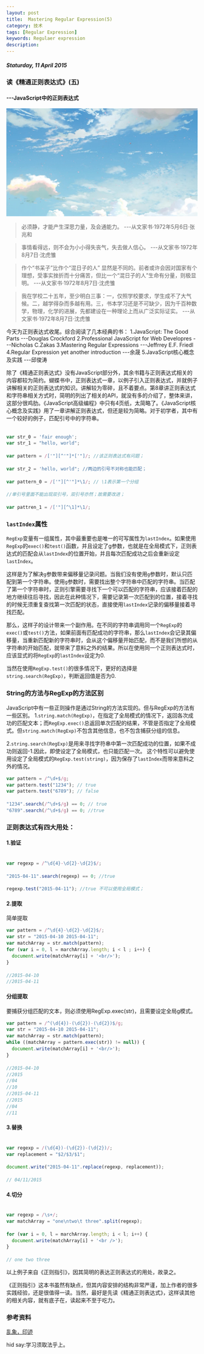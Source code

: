 ```yaml
---
layout: post
title:  Mastering Regular Expression(5)
category: 技术
tags: [Regular Expression]
keywords: Regulaer expression 
description: 
---
```


##### Staturday, 11 April 2015

### 读《精通正则表达式》(五)

#### ---JavaScript中的正则表达式

![秒速五厘米](/../../assets/img/tech/2015/one_more_time_one_more_chance.JPG)

> 必须静，才能产生深思力量，及会通能力。
---从文家书·1972年5月6日·张兆和

> 事情看得远，则不会为小小得失丧气，失去做人信心。
---从文家书·1972年8月7日·沈虎雏

> 作个“书呆子”比作个“混日子的人” 显然是不同的。前者或许会因对国家有个理想，受事实挫折而十分痛苦，但比一个“混日子的人”生命有分量，则极显明。
---从文家书·1972年8月7日·沈虎雏

> 我在学校二十五年，至少明白三事：一，仅照学校要求，学生成不了大气候。二，越学得杂而多越有用。三，书本学习还是不可缺少，因为千百种数学，物理，化学的进展，先都建设在一种理论上而从广泛实际证实。
---从文家书·1972年8月7日·沈虎雏

今天为正则表达式收尾。综合阅读了几本经典的书：
1.JavaScript: The Good Parts ---Douglas Crockford
2.Professional JavaScript for Web Developres ---Nicholas C.Zakas
3.Mastering Regular Expressions ---Jeffrrey E.F. Friedl
4.Regular Expression yet another introduction ---余晟
5.JavaScript核心概念及实践 ---邱俊涛

除了《精通正则表达式》没有JavaScript部分外，其余书籍与正则表达式相关的内容都较为简约。蝴蝶书中，正则表达式一章，以例子引入正则表达式，并就例子讲解相关的正则表达式的知识。讲解较为零碎，且不着要点。第8章讲正则表达式和字符串相关方式时，简明的列出了相关的API，就没有多的介绍了，整体来讲，这部分很鸡肋。《JavaScript高级编程》中只有4页纸，太简略了。《JavaScript核心概念及实践》用了一章讲解正则表达式，但还是较为简略。对于初学者，其中有一个较好的例子，匹配引号中的字符串。

````javascript

var str_0 = 'fair enough';
var str_1 = "hello, world";

var pattern = /['"][^'"]*['"]/; //该正则表达式有问题；

var str_2 = 'hello, world"; //两边的引号不对称也能匹配；

var pattern_0 = /['"][^'"]*\1/; // \1表示第一个分组

//单引号里面不能出现双引号，双引号亦然；故需要改进；

var pattren_1 = /['"][^\1]*\1/;
````

### `lastIndex`属性

`RegExp`变量有一组属性，其中最重要也是唯一的可写属性为`lastIndex`。如果使用`RegExp`的`exec()`和`test()`函数，并且设定了g参数，也就是在全局模式下，正则表达式的匹配会从`lastIndex`的位置开始，并且每次匹配成功之后会重新设定`lastIndex`。

这样是为了解决`g`参数带来偏移量记录问题。当我们没有使用`g`参数时，默认只匹配到第一个字符串。使用`g`参数时，需要找出整个字符串中匹配的字符串。当匹配了第一个字符串时，正则引擎需要寻找下一个可以匹配的字符串，应该接着匹配的地方继续往后寻找，因此在此种情况下，需要记录第一次匹配到的位置，接着寻找的时候无须重复查找第一次匹配的状态，直接使用`lastIndex`记录的偏移量接着寻找匹配。

那么，这样子的设计带来一个副作用。在不同的字符串调用同一个`RegExp`的`exec()`或`test()`方法，如果前面有匹配成功的字符串，那么`lastIndex`会记录其偏移量，当重新匹配新的字符串时，会从这个偏移量开始匹配，而不是我们所想的从字符串的开始匹配，就带来了意料之外的结果。所以在使用同一个正则表达式时，应该显式的将`RegExp`的`lastIndex`设定为0.

当然在使用`RegExp.test()`的很多情况下，更好的选择是`string.search(RegExp)`，判断返回值是否为0.

### String的方法与RegExp的方法区别

JavaScript中有一些正则操作是通过String的方法实现的。但与RegExp的方法有一些区别。
1.`string.match(RegExp)`，在指定了全局模式的情况下，返回各次成功的匹配文本；而`RegExp.exec()`总返回单次匹配的结果，不管是否指定了全局模式。但`string.match(RegExp)`不包含其他信息，也不包含捕获分组的信息。

2.`string.search(RegExp)`是用来寻找字符串中第一次匹配成功的位置，如果不成功则返回-1.因此，即使设定了全局模式，也只能匹配一次。
这个特性可以避免使用设定了全局模式的`RegExp.test(string)`，因为保存了`lastIndex`而带来意料之外的情况。

````javascript
var pattern = /^\d+$/g;
var pattern.test("1234"); // true
var pattern.test("6789"); // false

"1234".search(/^\d+$/g) == 0; // true
"6789".search(/^\d+$/g) == 0; //true
````

### 正则表达式有四大用处：

#### 1.验证

````javascript

var regexp = /^\d{4}-\d{2}-\d{2}$/;

"2015-04-11".search(regexp) == 0; //true

regexp.test("2015-04-11"); //true 不可以使用全局模式；
````

#### 2.提取

简单提取

````javascript
var pattern = /^\d{4}-\d{2}-\d{2}$/;
var str = "2015-04-10 2015-04-11";
var matchArray = str.match(pattern);
for (var i = 0, l = marchArray.length; i < l ; i++) {
  document.write(matchArray[i] + '<br/>');
}

//2015-04-10
//2015-04-11
````

#### 分组提取

要捕获分组匹配的文本，则必须使用RegExp.exec(str)，且需要设定全局g模式。

````javascript
var pattern = /^(\d{4})-(\d{2})-(\d{2})$/g;
var str = "2015-04-10 2015-04-11";
var matchArray = str.match(pattern);
while ((matchArray = pattern.exec(str)) != null)) {
  document.write(matchArray[i] + '<br/>');
}

//2015-04-10
//2015
//04
//10
//2015-04-11
//2015
//04
//11
````

#### 3.替换

````javascript

var regexp = /(\d{4})-(\d{2})-(\d{2})/;
var replacement = "$2/$3/$1";

document.write("2015-04-11".replace(regexp, replacement));

// 04/11/2015
````

#### 4.切分

````javascript

var regexp = /\s+/;
var matchArray = "one\ntwo\t three".split(regexp);

for (var i = 0, l = marchArray.length; i < l; i++) {
  document.write(matchArray[i] + '<br />');
}

// one two three
````

以上例子来自《正则指引》，因其简明的表达正则表达式的用处，故录之。

《正则指引》这本书虽然有缺点，但其内容安排的结构非常严谨，加上作者的很多实践经验，还是很值得一读。当然，最好是先读《精通正则表达式》，这样读其他的相关内容，就有底子在，读起来不至于吃力。

### 参考资料
[乱象，印迹](http://www.luanxiang.org/blog/)

hid say:学习须取法乎上。


